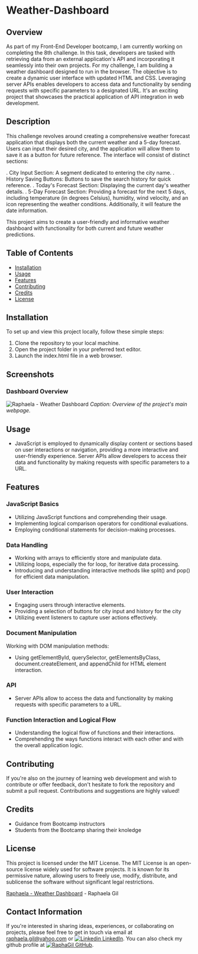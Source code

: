 # Weather-Dashboard

## Overview
As part of my Front-End Developer bootcamp, I am currently working on completing the 8th challenge. In this task, developers are tasked with retrieving data from an external application's API and incorporating it seamlessly into their own projects.
For my challenge, I am building a weather dashboard designed to run in the browser. The objective is to create a dynamic user interface with updated HTML and CSS. Leveraging server APIs enables developers to access data and functionality by sending requests with specific parameters to a designated URL.
It's an exciting project that showcases the practical application of API integration in web development.

## Description
This challenge revolves around creating a comprehensive weather forecast application that displays both the current weather and a 5-day forecast. Users can input their desired city, and the application will allow them to save it as a button for future reference. The interface will consist of distinct sections:

. City Input Section: A segment dedicated to entering the city name.
. History Saving Buttons: Buttons to save the search history for quick reference.
. Today's Forecast Section: Displaying the current day's weather details.
. 5-Day Forecast Section: Providing a forecast for the next 5 days, including temperature (in degrees Celsius), humidity, wind velocity, and an icon representing the weather conditions. Additionally, it will feature the date information.

This project aims to create a user-friendly and informative weather dashboard with functionality for both current and future weather predictions.

## Table of Contents
- [Installation](#installation)
- [Usage](#usage)
- [Features](#features)
- [Contributing](#contributing)
- [Credits](#credits)
- [License](#license)

## Installation
To set up and view this project locally, follow these simple steps:

1. Clone the repository to your local machine.
2. Open the project folder in your preferred text editor.
3. Launch the index.html file in a web browser.

## Screenshots
### Dashboard Overview
![Raphaela - Weather Dashboard](https://github.com/RaphaGil/Weather-Dashboard/assets/128820385/f63874b0-d68a-4537-917e-58d9ca06a97f)
*Caption: Overview of the project's main webpage.*

## Usage
- JavaScript is employed to dynamically display content or sections based on user interactions or navigation, providing a more interactive and user-friendly experience. Server APIs allow developers to access their data and functionality by making requests with specific parameters to a URL.

## Features
### JavaScript Basics
- Utilizing JavaScript functions and comprehending their usage.
- Implementing logical comparison operators for conditional evaluations.
- Employing conditional statements for decision-making processes.
### Data Handling
- Working with arrays to efficiently store and manipulate data.
- Utilizing loops, especially the for loop, for iterative data processing.
- Introducing and understanding interactive methods like split() and pop() for efficient data manipulation.
### User Interaction
- Engaging users through interactive elements.
- Providing a selection of buttons for city input and history for the city
- Utilizing event listeners to capture user actions effectively.
### Document Manipulation
Working with DOM manipulation methods:
- Using getElementById, querySelector, getElementsByClass, document.createElement, and appendChild for HTML element interaction.
### API
- Server APIs allow to access the data and functionality by making requests with specific parameters to a URL.
### Function Interaction and Logical Flow
- Understanding the logical flow of functions and their interactions.
- Comprehending the ways functions interact with each other and with the overall application logic.


## Contributing
If you're also on the journey of learning web development and wish to contribute or offer feedback, don't hesitate to fork the repository and submit a pull request. Contributions and suggestions are highly valued!

## Credits
- Guidance from Bootcamp instructors
- Students from the Bootcamp sharing their knoledge

## License
This project is licensed under the MIT License. The MIT License is an open-source license widely used for software projects. It is known for its permissive nature, allowing users to freely use, modify, distribute, and sublicense the software without significant legal restrictions.

[Raphaela - Weather Dashboard]() - Raphaela Gil 
## Contact Information
If you're interested in sharing ideas, experiences, or collaborating on projects, please feel free to get in touch via email at raphaela.gil@yahoo.com or [![Linkedin](https://i.stack.imgur.com/gVE0j.png) LinkedIn](https://www.linkedin.com/in/raphaela-do-amaral-gil-0a9bb945/ ). You can also check my github profile at [![RaphaGil](https://i.stack.imgur.com/tskMh.png) GitHub](https://github.com/RaphaGil).
